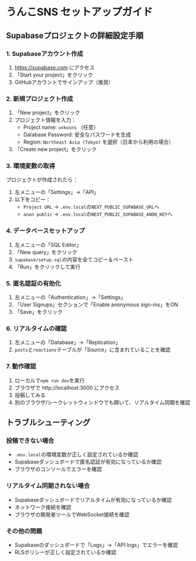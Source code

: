 # うんこSNS セットアップガイド

## Supabaseプロジェクトの詳細設定手順

### 1. Supabaseアカウント作成
1. https://supabase.com にアクセス
2. 「Start your project」をクリック
3. GitHubアカウントでサインアップ（推奨）

### 2. 新規プロジェクト作成
1. 「New project」をクリック
2. プロジェクト情報を入力：
   - Project name: `unkosns` （任意）
   - Database Password: 安全なパスワードを生成
   - Region: `Northeast Asia (Tokyo)` を選択（日本から利用の場合）
3. 「Create new project」をクリック

### 3. 環境変数の取得
プロジェクトが作成されたら：
1. 左メニューの「Settings」→「API」
2. 以下をコピー：
   - `Project URL` → `.env.local`の`NEXT_PUBLIC_SUPABASE_URL`へ
   - `anon public` → `.env.local`の`NEXT_PUBLIC_SUPABASE_ANON_KEY`へ

### 4. データベースセットアップ
1. 左メニューの「SQL Editor」
2. 「New query」をクリック
3. `supabase/setup.sql`の内容を全てコピー＆ペースト
4. 「Run」をクリックして実行

### 5. 匿名認証の有効化
1. 左メニューの「Authentication」→「Settings」
2. 「User Signups」セクションで「Enable anonymous sign-ins」をON
3. 「Save」をクリック

### 6. リアルタイムの確認
1. 左メニューの「Database」→「Replication」
2. `posts`と`reactions`テーブルが「Source」に含まれていることを確認

### 7. 動作確認
1. ローカルで`npm run dev`を実行
2. ブラウザで http://localhost:3000 にアクセス
3. 投稿してみる
4. 別のブラウザ/シークレットウィンドウでも開いて、リアルタイム同期を確認

## トラブルシューティング

### 投稿できない場合
- `.env.local`の環境変数が正しく設定されているか確認
- Supabaseダッシュボードで匿名認証が有効になっているか確認
- ブラウザのコンソールでエラーを確認

### リアルタイム同期されない場合
- Supabaseダッシュボードでリアルタイムが有効になっているか確認
- ネットワーク接続を確認
- ブラウザの開発者ツールでWebSocket接続を確認

### その他の問題
- Supabaseのダッシュボードで「Logs」→「API logs」でエラーを確認
- RLSポリシーが正しく設定されているか確認